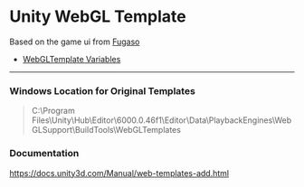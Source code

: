 # Unity WebGL Template

Based on the game ui from [Fugaso](https://fugaso.com)

* [WebGLTemplate Variables](https://docs.unity3d.com/2020.1/Documentation/Manual/webgl-templates.html)

---

### Windows Location for Original Templates
> C:\Program Files\Unity\Hub\Editor\6000.0.46f1\Editor\Data\PlaybackEngines\WebGLSupport\BuildTools\WebGLTemplates


### Documentation
https://docs.unity3d.com/Manual/web-templates-add.html
